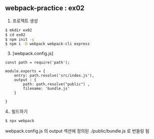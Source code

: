 ## webpack-practice : ex02
1. 프로젝트 생성

``` bash
$ mkdir ex02
$ cd ex02
$ npm init -y
$ npm i -D webpack webpack-cli express
```

3. [webpack.config.js]
```
const path = require('path');

module.exports = {
    entry: path.resolve('src/index.js'),
    output : {
        path: path.resolve("public") ,
        filename: 'bundle.js'
    }

}

```


4.. 빌드하기
```bash
$ npx webpack
```
webpack.config.js 의 output 섹션에 정의된 ./public/bundle.js 로 번들링 됨





